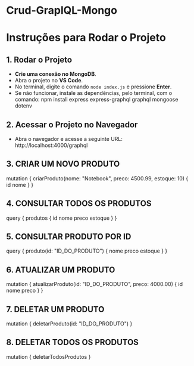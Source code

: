 # Crud-GraplQL-Mongo

# Instruções para Rodar o Projeto

## 1. Rodar o Projeto

- **Crie uma conexão no MongoDB**.
- Abra o projeto no **VS Code**.
- No terminal, digite o comando `node index.js` e pressione **Enter**.
- Se não funcionar, instale as dependências, pelo terminal, com o comando:
  npm install express express-graphql graphql mongoose dotenv
  
## 2. Acessar o Projeto no Navegador
- Abra o navegador e acesse a seguinte URL:
  http://localhost:4000/graphql

## 3. CRIAR UM NOVO PRODUTO
mutation {
  criarProduto(nome: "Notebook", preco: 4500.99, estoque: 10) {
    id
    nome
  }
}


## 4. CONSULTAR TODOS OS PRODUTOS
query {
  produtos {
    id
    nome
    preco
    estoque
  }
}


## 5. CONSULTAR PRODUTO POR ID
query {
  produto(id: "ID_DO_PRODUTO") {
    nome
    preco
    estoque
  }
}



## 6. ATUALIZAR UM PRODUTO
mutation {
  atualizarProduto(id: "ID_DO_PRODUTO", preco: 4000.00) {
    id
    nome
    preco
  }
}


## 7. DELETAR UM PRODUTO
mutation {
  deletarProduto(id: "ID_DO_PRODUTO")
}


## 8. DELETAR TODOS OS PRODUTOS
mutation {
  deletarTodosProdutos
}
